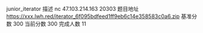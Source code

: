 junior_iterator
描述
nc 47.103.214.163 20303
题目地址 https://xxx.lwh.red/iterator_6f095bdfeed1ff9eb6c14e358583c0a6.zip
基准分数 300
当前分数 300
完成人数 11
